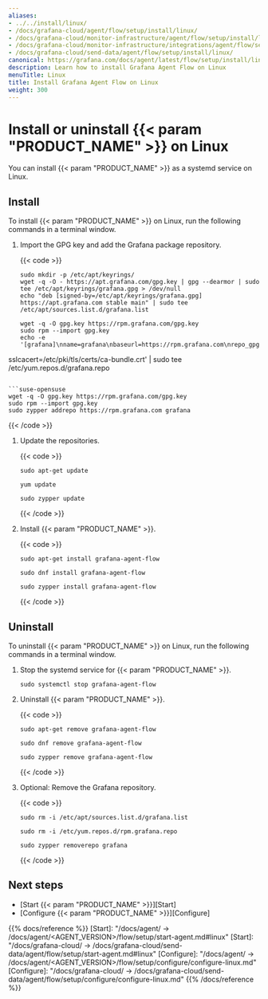 ```yaml
---
aliases:
- ../../install/linux/
- /docs/grafana-cloud/agent/flow/setup/install/linux/
- /docs/grafana-cloud/monitor-infrastructure/agent/flow/setup/install/linux/
- /docs/grafana-cloud/monitor-infrastructure/integrations/agent/flow/setup/install/linux/
- /docs/grafana-cloud/send-data/agent/flow/setup/install/linux/
canonical: https://grafana.com/docs/agent/latest/flow/setup/install/linux/
description: Learn how to install Grafana Agent Flow on Linux
menuTitle: Linux
title: Install Grafana Agent Flow on Linux
weight: 300
---
```


# Install or uninstall {{< param "PRODUCT_NAME" >}} on Linux

You can install {{< param "PRODUCT_NAME" >}} as a systemd service on Linux.

## Install

To install {{< param "PRODUCT_NAME" >}} on Linux, run the following commands in a terminal window.

1. Import the GPG key and add the Grafana package repository.

   {{< code >}}
   ```debian-ubuntu
   sudo mkdir -p /etc/apt/keyrings/
   wget -q -O - https://apt.grafana.com/gpg.key | gpg --dearmor | sudo tee /etc/apt/keyrings/grafana.gpg > /dev/null
   echo "deb [signed-by=/etc/apt/keyrings/grafana.gpg] https://apt.grafana.com stable main" | sudo tee /etc/apt/sources.list.d/grafana.list
   ```

   ```rhel-fedora
   wget -q -O gpg.key https://rpm.grafana.com/gpg.key
   sudo rpm --import gpg.key
   echo -e '[grafana]\nname=grafana\nbaseurl=https://rpm.grafana.com\nrepo_gpgcheck=1\nenabled=1\ngpgcheck=1\ngpgkey=https://rpm.grafana.com/gpg.key\nsslverify=1
sslcacert=/etc/pki/tls/certs/ca-bundle.crt' | sudo tee /etc/yum.repos.d/grafana.repo
   ```

   ```suse-opensuse
   wget -q -O gpg.key https://rpm.grafana.com/gpg.key
   sudo rpm --import gpg.key
   sudo zypper addrepo https://rpm.grafana.com grafana
   ```
   {{< /code >}}

1. Update the repositories.

   {{< code >}}
   ```debian-ubuntu
   sudo apt-get update
   ```

   ```rhel-fedora
   yum update
   ```

   ```suse-opensuse
   sudo zypper update
   ```
   {{< /code >}}

1. Install {{< param "PRODUCT_NAME" >}}.

   {{< code >}}
   ```debian-ubuntu
   sudo apt-get install grafana-agent-flow
   ```

   ```rhel-fedora
   sudo dnf install grafana-agent-flow
   ```

   ```suse-opensuse
   sudo zypper install grafana-agent-flow
   ```
   {{< /code >}}

## Uninstall

To uninstall {{< param "PRODUCT_NAME" >}} on Linux, run the following commands in a terminal window.

1. Stop the systemd service for {{< param "PRODUCT_NAME" >}}.

   ```All-distros
   sudo systemctl stop grafana-agent-flow
   ```

1. Uninstall {{< param "PRODUCT_NAME" >}}.

   {{< code >}}
   ```debian-ubuntu
   sudo apt-get remove grafana-agent-flow
   ```

   ```rhel-fedora
   sudo dnf remove grafana-agent-flow
   ```

   ```suse-opensuse
   sudo zypper remove grafana-agent-flow
   ```
   {{< /code >}}

1. Optional: Remove the Grafana repository.

   {{< code >}}
   ```debian-ubuntu
   sudo rm -i /etc/apt/sources.list.d/grafana.list
   ```

   ```rhel-fedora
   sudo rm -i /etc/yum.repos.d/rpm.grafana.repo
   ```

   ```suse-opensuse
   sudo zypper removerepo grafana
   ```
   {{< /code >}}

## Next steps

- [Start {{< param "PRODUCT_NAME" >}}][Start]
- [Configure {{< param "PRODUCT_NAME" >}}][Configure]

{{% docs/reference %}}
[Start]: "/docs/agent/ -> /docs/agent/<AGENT_VERSION>/flow/setup/start-agent.md#linux"
[Start]: "/docs/grafana-cloud/ -> /docs/grafana-cloud/send-data/agent/flow/setup/start-agent.md#linux"
[Configure]: "/docs/agent/ -> /docs/agent/<AGENT_VERSION>/flow/setup/configure/configure-linux.md"
[Configure]: "/docs/grafana-cloud/ -> /docs/grafana-cloud/send-data/agent/flow/setup/configure/configure-linux.md"
{{% /docs/reference %}}
